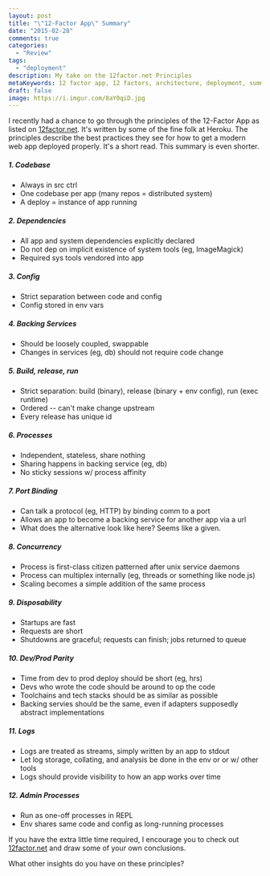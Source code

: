 ```yaml
---
layout: post
title: "\"12-Factor App\" Summary"
date: "2015-02-28"
comments: true
categories:
  - "Review"
tags:
  - "deployment"
description: My take on the 12factor.net Principles
metaKeywords: 12 factor app, 12 factors, architecture, deployment, summary
draft: false
image: https://i.imgur.com/8aY0qiD.jpg
---
```


I recently had a chance to go through the principles of the 12-Factor App as listed on [12factor.net](http://12factor.net/).  It's written by some of the fine folk at Heroku.  The principles describe the best practices they see for how to get a modern web app deployed properly.  It's a short read.  This summary is even shorter.

<!--more-->

##### 1. Codebase

- Always in src ctrl
- One codebase per app (many repos = distributed system)
- A deploy = instance of app running

##### 2. Dependencies

- All app and system dependencies explicitly declared
- Do not dep on implicit existence of system tools (eg, ImageMagick)
- Required sys tools vendored into app

##### 3. Config

- Strict separation between code and config
- Config stored in env vars

##### 4. Backing Services

- Should be loosely coupled, swappable
- Changes in services (eg, db) should not require code change

##### 5. Build, release, run

- Strict separation: build (binary), release (binary + env config), run (exec runtime)
- Ordered -- can't make change upstream
- Every release has unique id

##### 6. Processes

- Independent, stateless, share nothing
- Sharing happens in backing service (eg, db)
- No sticky sessions w/ process affinity

##### 7. Port Binding

- Can talk a protocol (eg, HTTP) by binding comm to a port
- Allows an app to become a backing service for another app via a url
- What does the alternative look like here?  Seems like a given.

##### 8. Concurrency

- Process is first-class citizen patterned after unix service daemons
- Process can multiplex internally (eg, threads or something like node.js)
- Scaling becomes a simple addition of the same process

##### 9. Disposability

- Startups are fast
- Requests are short
- Shutdowns are graceful; requests can finish; jobs returned to queue

##### 10. Dev/Prod Parity

- Time from dev to prod deploy should be short (eg, hrs)
- Devs who wrote the code should be around to op the code
- Toolchains and tech stacks should be as similar as possible
- Backing servies should be the same, even if adapters supposedly abstract implementations

##### 11. Logs

- Logs are treated as streams, simply written by an app to stdout
- Let log storage, collating, and analysis be done in the env or or w/ other tools
- Logs should provide visibility to how an app works over time

##### 12. Admin Processes

- Run as one-off processes in REPL
- Env shares same code and config as long-running processes

If you have the extra little time required, I encourage you to check out [12factor.net](http://12factor.net/) and draw some of your own conclusions.

What other insights do you have on these principles?




